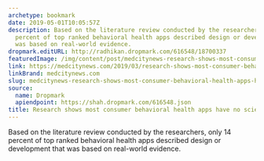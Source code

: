 ```yaml
---
archetype: bookmark
date: 2019-05-01T10:05:57Z
description: Based on the literature review conducted by the researchers, only 14
  percent of top ranked behavioral health apps described design or development that
  was based on real-world evidence.
dropmark.editURL: http://radhikan.dropmark.com/616548/18700337
featuredImage: /img/content/post/medcitynews-research-shows-most-consumer-behavioral-health-apps-have-no-scientific-backing.jpg
link: https://medcitynews.com/2019/03/research-shows-most-consumer-behavioral-health-apps-have-no-scientific-backing/?_hsenc=p2ANqtz-_sh8ZEsqtf8W9EN3dg8JK0NjvB7ZK_cdiS_zzM8IhXlMid26DlS0EblGiA8YDi8LdE0xrUwPRxOIFFdoAuVO-CTVY1qQ&_hsmi=71284541
linkBrand: medcitynews.com
slug: medcitynews-research-shows-most-consumer-behavioral-health-apps-have-no-scientific-backing
source:
  name: Dropmark
  apiendpoint: https://shah.dropmark.com/616548.json
title: Research shows most consumer behavioral health apps have no scientific backing
---
```

Based on the literature review conducted by the researchers, only 14 percent of top ranked behavioral health apps described design or development that was based on real-world evidence.